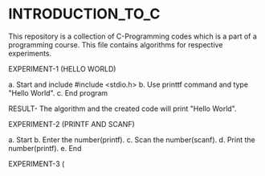 # INTRODUCTION_TO_C
This repository is a collection of C-Programming codes which is a part of a programming course. 
This file contains algorithms for respective experiments. 

EXPERIMENT-1 (HELLO WORLD)

a.  Start and include #include <stdio.h> 
b. Use printtf command and type "Hello World". 
c. End program 

RESULT- The algorithm and the created code will print "Hello World". 

EXPERIMENT-2 (PRINTF AND SCANF)

a. Start
b. Enter the number(printf).
c. Scan the number(scanf). 
d. Print the number(printf).
e. End

EXPERIMENT-3 (
